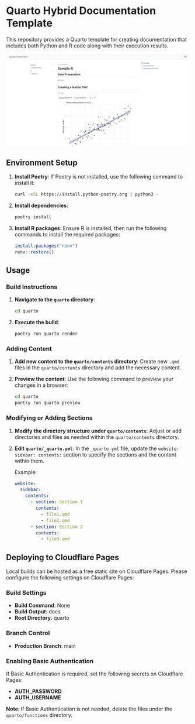 # Quarto Hybrid Documentation Template

This repository provides a Quarto template for creating documentation that includes both Python and R code along with their execution results.

![preview](images/preview.png)

## Environment Setup

1. **Install Poetry**:
   If Poetry is not installed, use the following command to install it:
   ```bash
   curl -sSL https://install.python-poetry.org | python3 -
   ```

2. **Install dependencies**:
   ```bash
   poetry install
   ```

3. **Install R packages**:
   Ensure R is installed, then run the following commands to install the required packages:
   ```r
   install.packages("renv")
   renv::restore()
   ```

## Usage

### Build Instructions

1. **Navigate to the `quarto` directory**:
   ```bash
   cd quarto
   ```

2. **Execute the build**:
   ```bash
   poetry run quarto render
   ```

### Adding Content

1. **Add new content to the `quarto/contents` directory**:
   Create new `.qmd` files in the `quarto/contents` directory and add the necessary content.

2. **Preview the content**:
   Use the following command to preview your changes in a browser:
   ```bash
   cd quarto
   poetry run quarto preview
   ```

### Modifying or Adding Sections

1. **Modify the directory structure under `quarto/contents`**:
   Adjust or add directories and files as needed within the `quarto/contents` directory.

2. **Edit `quarto/_quarto.yml`**:
   In the `_quarto.yml` file, update the `website: sidebar: contents:` section to specify the sections and the content within them.

   Example:
   ```yaml
   website:
     sidebar:
       contents:
         - section: Section 1
           contents:
             - file1.qmd
             - file2.qmd
         - section: Section 2
           contents:
             - file3.qmd
   ```

## Deploying to Cloudflare Pages

Local builds can be hosted as a free static site on Cloudflare Pages. Please configure the following settings on Cloudflare Pages:

### Build Settings

- **Build Command**: None
- **Build Output**: docs
- **Root Directory**: quarto

### Branch Control

- **Production Branch**: main

### Enabling Basic Authentication

If Basic Authentication is required, set the following secrets on Cloudflare Pages:

- **AUTH_PASSWORD**
- **AUTH_USERNAME**

**Note**: If Basic Authentication is not needed, delete the files under the `quarto/functions` directory.
